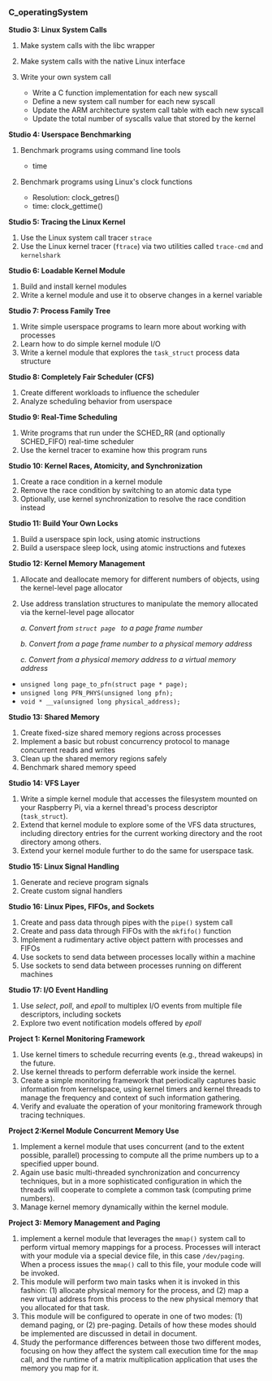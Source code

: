 ### C_operatingSystem
**Studio 3: Linux System Calls**

1. Make system calls with the libc wrapper

2. Make system calls with the native Linux interface

3. Write your own system call

   <ul>
     <li>Write a C function implementation for each new syscall</li>
   	<li>Define a new system call number for each new syscall</li>
   	<li>Update the ARM architecture system call table with each new syscall</li>
   	<li>Update the total number of syscalls value that stored by the kernel</li>
   </ul>

**Studio 4: Userspace Benchmarking**

1. Benchmark programs using command line tools

   <ul><li>time</li></ul>

2. Benchmark programs using Linux's clock functions

   <ul>
     <li>Resolution: clock_getres()</li>
   	<li>time: clock_gettime()</li>
   </ul>

**Studio 5: Tracing the Linux Kernel**

1. Use the Linux system call tracer `strace`
2. Use the Linux kernel tracer (`ftrace`) via two utilities called `trace-cmd` and `kernelshark`

**Studio 6: Loadable Kernel Module**

1. Build and install kernel modules
2. Write a kernel module and use it to observe changes in a kernel variable

**Studio 7: Process Family Tree**

1. Write simple userspace programs to learn more about working with processes
2. Learn how to do simple kernel module I/O
3. Write a kernel module that explores the `task_struct` process data structure

**Studio 8: Completely Fair Scheduler (CFS)**

1. Create different workloads to influence the scheduler
2. Analyze scheduling behavior from userspace

**Studio 9: Real-Time Scheduling**

1. Write programs that run under the SCHED_RR (and optionally SCHED_FIFO) real-time scheduler
2. Use the kernel tracer to examine how this program runs

**Studio 10: Kernel Races, Atomicity, and Synchronization**

1. Create a race condition in a kernel module
2. Remove the race condition by switching to an atomic data type
3. Optionally, use kernel synchronization to resolve the race condition instead

**Studio 11: Build Your Own Locks**

1. Build a userspace spin lock, using atomic instructions
2. Build a userspace sleep lock, using atomic instructions and futexes

**Studio 12: Kernel Memory Management**

1. Allocate and deallocate memory for different numbers of objects, using the kernel-level page allocator

2. Use address translation structures to manipulate the memory allocated via the kernel-level page allocator

   *a. Convert from `struct page ` to a page frame number*

   *b. Convert from a page frame number to a physical memory address*

   *c. Convert from a physical memory address to a virtual memory address*

- `unsigned long page_to_pfn(struct page * page);`
- `unsigned long PFN_PHYS(unsigned long pfn);`
- `void * __va(unsigned long physical_address);`

**Studio 13: Shared Memory**

1. Create fixed-size shared memory regions across processes
2. Implement a basic but robust concurrency protocol to manage concurrent reads and writes
3. Clean up the shared memory regions safely
4. Benchmark shared memory speed

**Studio 14: VFS Layer**

1. Write a simple kernel module that accesses the filesystem mounted on your Raspberry Pi, via a kernel thread's process descriptor (`task_struct`).
2. Extend that kernel module to explore some of the VFS data structures, including directory entries for the current working directory and the root directory among others.
3. Extend your kernel module further to do the same for userspace task.

**Studio 15: Linux Signal Handling**

1. Generate and recieve program signals
2. Create custom signal handlers

**Studio 16: Linux Pipes, FIFOs, and Sockets**

1. Create and pass data through pipes with the `pipe()` system call
2. Create and pass data through FIFOs with the `mkfifo()` function
3. Implement a rudimentary active object pattern with processes and FIFOs
4. Use sockets to send data between processes locally within a machine
5. Use sockets to send data between processes running on different machines

**Studio 17: I/O Event Handling**

1. Use *select*, *poll*, and *epoll* to multiplex I/O events from multiple file descriptors, including sockets
2. Explore two event notification models offered by *epoll*

**Project 1: Kernel Monitoring Framework**
1. Use kernel timers to schedule recurring events (e.g., thread wakeups) in the future.
2. Use kernel threads to perform deferrable work inside the kernel.
3. Create a simple monitoring framework that periodically captures basic information from kernelspace, using kernel timers and kernel threads to manage the frequency and context of such information gathering.
4. Verify and evaluate the operation of your monitoring framework through tracing techniques.

**Project 2:Kernel Module Concurrent Memory Use**
1. Implement a kernel module that uses concurrent (and to the extent possible, parallel) processing to compute all the prime numbers up to a specified upper bound.
2. Again use basic multi-threaded synchronization and concurrency techniques, but in a more sophisticated configuration in which the threads will cooperate to complete a common task (computing prime numbers).
3. Manage kernel memory dynamically within the kernel module.

**Project 3: Memory Management and Paging**
1. implement a kernel module that leverages the `mmap()` system call to perform virtual memory mappings for a process. Processes will interact with your module via a special device file, in this case `/dev/paging`. When a process issues the `mmap()` call to this file, your module code will be invoked.
2. This module will perform two main tasks when it is invoked in this fashion: (1) allocate physical memory for the process, and (2) map a new virtual address from this process to the new physical memory that you allocated for that task.
3. This module will be configured to operate in one of two modes: (1) demand paging, or (2) pre-paging. Details of how these modes should be implemented are discussed in detail in document.
4. Study the performance differences between those two different modes, focusing on how they affect the system call execution time for the `mmap` call, and the runtime of a matrix multiplication application that uses the memory you map for it.
